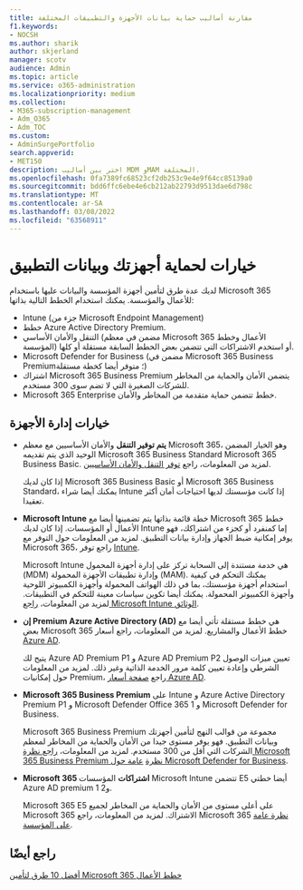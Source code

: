 ```yaml
---
title: مقارنة أساليب حماية بيانات الأجهزة والتطبيقات المختلفة
f1.keywords:
- NOCSH
ms.author: sharik
author: skjerland
manager: scotv
audience: Admin
ms.topic: article
ms.service: o365-administration
ms.localizationpriority: medium
ms.collection:
- M365-subscription-management
- Adm_O365
- Adm_TOC
ms.custom:
- AdminSurgePortfolio
search.appverid:
- MET150
description: اختر بين أساليب MDM وMAM المختلفة.
ms.openlocfilehash: 0fa7389fc68523cf2db253c9e4e9f64cc85139a0
ms.sourcegitcommit: bdd6ffc6ebe4e6cb212ab22793d9513dae6d798c
ms.translationtype: MT
ms.contentlocale: ar-SA
ms.lasthandoff: 03/08/2022
ms.locfileid: "63568911"
---
```

# <a name="options-for-protecting-your-devices-and-app-data"></a>خيارات لحماية أجهزتك وبيانات التطبيق

لديك عدة طرق لتأمين أجهزة المؤسسة والبيانات عليها باستخدام Microsoft 365 للأعمال والمؤسسة. يمكنك استخدام الخطط التالية بذاتها:

- Intune (جزء من Microsoft Endpoint Management)
- خطط Azure Active Directory Premium.
- التنقل والأمان الأساسي (مضمن في معظم Microsoft 365 الأعمال وخطط المؤسسة) أو استخدم الاشتراكات التي تتضمن بعض الخطط السابقة مستقلة أو كلها.
- Microsoft Defender for Business (مضمن في Microsoft 365 Business Premium؛ متوفر أيضا كخطة مستقلة)
- اشتراك Microsoft 365 Business Premium يتضمن الأمان والحماية من المخاطر للشركات الصغيرة التي لا تضم سوى 300 مستخدم.
- Microsoft 365 Enterprise خطط تتضمن حماية متقدمة من المخاطر والأمان.

## <a name="device-management-options"></a>خيارات إدارة الأجهزة

- **يتم توفير التنقل** والأمان الأساسيين مع معظم Microsoft 365، وهو الخيار المضمن الوحيد الذي يتم تقديمه Microsoft 365 Business Standard Microsoft 365 Business Basic. لمزيد من المعلومات، راجع [توفر التنقل والأمان الأساسيين](../basic-mobility-security/choose-between-basic-mobility-and-security-and-intune.md#availability-of-basic-mobility-and-security-and-intune). 

    إذا كان لديك Microsoft 365 Business Basic أو Microsoft 365 Business Standard، يمكنك أيضا شراء Intune إذا كانت مؤسستك لديها احتياجات أمان أكثر تعقيدا.
 
- **Microsoft Intune** خطة قائمة بذاتها يتم تضمينها أيضا مع Microsoft 365 خطط الأعمال أو المؤسسات. إذا كان لديك Intune إما كمنفرد أو كجزء من اشتراكك، فهو يوفر إمكانية ضبط الجهاز وإدارة بيانات التطبيق. لمزيد من المعلومات حول التوفر مع Microsoft 365، راجع توفر [Intune](../basic-mobility-security/choose-between-basic-mobility-and-security-and-intune.md#availability-of-basic-mobility-and-security-and-intune).

    Microsoft Intune هي خدمة مستندة إلى السحابة تركز على إدارة أجهزة المحمول (MDM) وإدارة تطبيقات الأجهزة المحمولة (MAM). يمكنك التحكم في كيفية استخدام أجهزة مؤسستك، بما في ذلك الهواتف المحمولة وأجهزة الكمبيوتر اللوحية وأجهزة الكمبيوتر المحمولة. يمكنك أيضا تكوين سياسات معينة للتحكم في التطبيقات. لمزيد من المعلومات، [راجع Microsoft Intune الوثائق](/mem/intune/).

- **إن Premium Azure Active Directory (AD)** هي خطط مستقلة تأتي أيضا مع بعض Microsoft 365 خطط الأعمال والمشاريع. لمزيد من المعلومات، راجع أسعار [Azure AD](https://azure.microsoft.com/pricing/details/active-directory/).

     يتيح لك Azure AD Premium P1 و Azure AD Premium P2 تعيين ميزات الوصول الشرطي وإعادة تعيين كلمة مرور الخدمة الذاتية وغير ذلك. لمزيد من المعلومات حول إمكانيات Premium، راجع [صفحة أسعار Azure AD](https://azure.microsoft.com/pricing/details/active-directory/).

- **Microsoft 365 Business Premium** على Intune و Azure Active Directory Premium P1 و Microsoft Defender Office 365 1 و Microsoft Defender for Business. 
 
    Microsoft 365 Business Premium مجموعة من قوالب النهج لتأمين أجهزتك وبيانات التطبيق. فهو يوفر مستوى جيدا من الأمان والحماية من المخاطر لمعظم الشركات التي أقل من 300 مستخدم. لمزيد من المعلومات، [راجع نظرة Microsoft 365 Business Premium نظرة](../../business-premium/index.md) [عامة حول Microsoft Defender for Business](../../security/defender-business/mdb-overview.md).

- **Microsoft 365 اشتراكات** المؤسسات Microsoft Intune تتضمن E5 أيضا خطتي Azure AD premium 1 و2.

    Microsoft 365 E5 على أعلى مستوى من الأمان والحماية من المخاطر لجميع Microsoft 365 الاشتراك. لمزيد من المعلومات، راجع Microsoft 365 [نظرة عامة على المؤسسة](../../enterprise/microsoft-365-overview.md).

## <a name="see-also"></a>راجع أيضًا

[أفضل 10 طرق لتأمين Microsoft 365 خطط الأعمال](../security-and-compliance/secure-your-business-data.md)